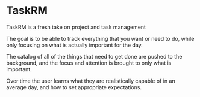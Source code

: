 # TaskRM

TaskRM is a fresh take on project and task management

The goal is to be able to track everything that you want or need to do, while only focusing on what is actually important for the day.  

The catalog of all of the things that need to get done are pushed to the background, and the focus and attention is brought to only what is important.  

Over time the user learns what they are realistically capable of in an average day, and how to set appropriate expectations.  


